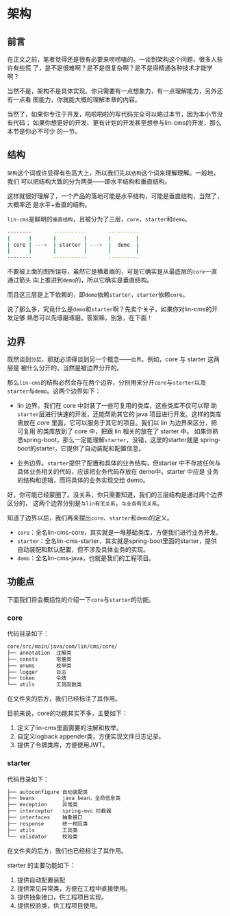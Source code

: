 # 架构

## 前言

在正文之前，笔者觉得还是很有必要来唠唠嗑的。一谈到架构这个问题，很多人些许有些慌
了，是不是很难啊？是不是很复杂啊？是不是得精通各种技术才能学啊？

当然不是，架构不是具体实现。你只需要有一点想象力，有一点理解能力，另外还有一点看
图能力，你就能大概的理解本章的内容。

当然了，如果你专注于开发，啪啦啪啦的写代码完全可以略过本节，因为本小节没有代码；
如果你想更好的开发、更有计划的开发甚至想参与lin-cms的开发，那么本节是你必不可少
的一节。

## 结构

`架构`这个词或许显得有些高大上，所以我们先以`结构`这个词来理解理解。一般地，我们
可以把结构大致的分为两类——即水平结构和垂直结构。

这样就很好理解了，一个产品的落地可能是水平结构，可能是垂直结构，当然了，大概率还
是水平+垂直的结构。

`lin-cms`是鲜明的`垂直结构`，且被分为了三层，`core`，`starter`和`demo`。

```bash
--------       -----------       ----------
|      |       |         |       |        |
| core | --->  | starter | --->  |  demo  |
|      |       |         |       |        |
--------       -----------       ----------
```

不要被上面的图所误导，虽然它是横着画的，可是它确实是从最底层的`core`一直通过箭头
向上推进到`demo`的，所以它确实是垂直结构。

而且这三层是上下依赖的，即`demo`依赖`starter`，`starter`依赖`core`。

说了那么多，究竟什么是`demo`和`starter`啊？先卖个关子，如果你对lin-cms的开发足够
熟悉可以先琢磨琢磨。答案嘛，别急，在下面！

## 边界

既然谈到`分层`，那就必须得谈到另一个概念——`边界`。例如，core 与 starter 这两层是
被什么分开的，当然是被边界分开的。

那么`lin-cms`的结构必然会存在两个边界，分别用来分开`core`与`starter`以及
`starter`与`demo`。这两个边界如下：

- lin 边界。我们在 core 中封装了一些可复用的类库，这些类库不仅可以帮
  助`starter`层进行快速的开发，还能帮助其它的 java 项目进行开发。这样的类库
  需放在 core 里面，它可以服务于其它的项目。我们以 lin 为边界来区分，把可复用
  的类库放到了 core 中，把跟 lin 相关的放在了 starter 中。
  如果你熟悉spring-boot，那么一定能理解`starter`，没错，这里的starter就是
  spring-boot的starter，它提供了自动装配和配置信息。
  
- 业务边界。`starter`提供了配置和具体的业务结构，但starter 中不存放任何与
  具体业务相关的代码，应该把业务代码存放在 demo中。starter 中应是
  业务的结构和逻辑，而将具体的业务实现交给 demo。

好，你可能已经蒙圈了。没关系，你只需要知道，我们的三层结构是通过两个边界区分的，
这两个边界分别是`与lin有无关系`，`与业务有无关系`。

知道了边界以后，我们再来摆出`core`、`starter`和`demo`的定义。

- `core`：全名lin-cms-core，其实就是一堆基础类库，方便我们进行业务开发。
- `starter`：全名lin-cms-starter，其实就是spring-boot里面的starter，提供自动装配和默认配置，但不涉及具体业务的实现。
- `demo`：全名lin-cms-java，也就是我们的工程项目。


## 功能点

下面我们将会概括性的介绍一下`core`与`starter`的功能。

### core

代码目录如下：

```bash
core/src/main/java/com/lin/cms/core/
├── annotation  注解类
├── consts      常量类
├── enums       枚举类
├── logger      日志
├── token       令牌
└── utils       工具函数类
```

在文件夹的后方，我们已经标注了其作用。

目前来说，core的功能其实不多，主要如下：

1. 定义了lin-cms里面需要的注解和枚举。
2. 自定义logback appender类，方便实现文件日志记录。
3. 提供了令牌类库，方便使用JWT。

### starter

代码目录如下：

```bash
├── autoconfigure 自动装配类
├── beans         java bean，全局信息类
├── exception     异常类
├── interceptor   spring-mvc 拦截器 
├── interfaces    抽象接口
├── response      统一相应类
├── utils         工具类
└── validator     校验类
```

在文件夹的后方，我们也已经标注了其作用。

starter 的主要功能如下：

1. 提供自动配置装配
2. 提供常见异常类，方便在工程中直接使用。
3. 提供抽象接口，供工程项目实现。
4. 提供校验类，供工程项目使用。

<RightMenu />